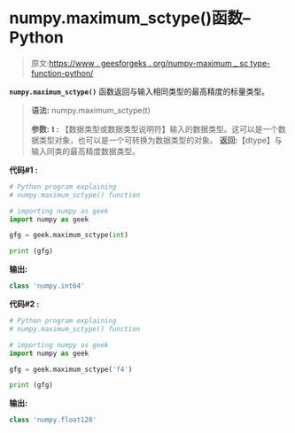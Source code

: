 # numpy.maximum_sctype()函数–Python

> 原文:[https://www . geesforgeks . org/numpy-maximum _ sc type-function-python/](https://www.geeksforgeeks.org/numpy-maximum_sctype-function-python/)

**`numpy.maximum_sctype()`** 函数返回与输入相同类型的最高精度的标量类型。

> **语法:** numpy.maximum_sctype(t)
> 
> **参数:**
> **t :** 【数据类型或数据类型说明符】输入的数据类型。这可以是一个数据类型对象，也可以是一个可转换为数据类型的对象。
> **返回:**【dtype】与输入同类的最高精度数据类型。

**代码#1 :**

```py
# Python program explaining
# numpy.maximum_sctype() function

# importing numpy as geek 
import numpy as geek 

gfg = geek.maximum_sctype(int)

print (gfg)
```

**输出:**

```py
class 'numpy.int64'

```

**代码#2 :**

```py
# Python program explaining
# numpy.maximum_sctype() function

# importing numpy as geek 
import numpy as geek 

gfg = geek.maximum_sctype('f4')

print (gfg)
```

**输出:**

```py
class 'numpy.float128'

```